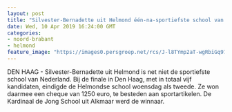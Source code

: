 ```yaml
---
layout: post
title: "Silvester-Bernadette uit Helmond één-na-sportiefste school van Nederland"
date: Wed, 10 Apr 2019 16:24:00 GMT
categories: 
- noord-brabant 
- helmond 
feature_image: "https://images0.persgroep.net/rcs/J-l8TYmp2aT-wgRbiGq97C6FFV4/diocontent/145248380/_fitwidth/400/?appId=21791a8992982cd8da851550a453bd7f&quality=0.7"
---
```


DEN HAAG - Silvester-Bernadette uit Helmond is net niet de sportiefste school van Nederland. Bij de finale in Den Haag, met in totaal vijf kandidaten, eindigde de Helmondse school woensdag als tweede. Ze won daarmee een cheque van 1250 euro, te besteden aan sportartikelen. De Kardinaal de Jong School uit Alkmaar werd de winnaar.
